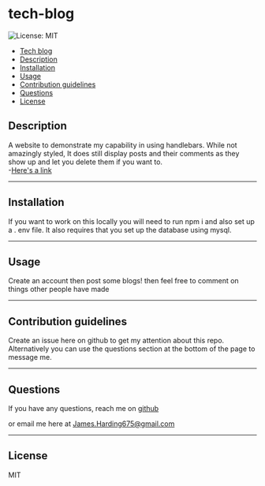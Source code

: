 # tech-blog

![License: MIT](https://img.shields.io/badge/license-MIT-blue)

  - [Tech blog](#tech-blog)
  - [Description](#description)
  - [Installation](#installation)
  - [Usage](#usage)
  - [Contribution guidelines](#contribution-guidelines)
  - [Questions](#questions)
  - [License](#license)

## Description

A website to demonstrate my capability in using handlebars. While not amazingly styled, It does still display posts and their comments as they show up and let you delete them if you want to.  
-[Here's a link](https://james-harding-portfolio.herokuapp.com/)

---

## Installation

If you want to work on this locally you will need to run npm i and also set up a . env file. It also requires that you set up the database using mysql.

---

## Usage

Create an account then post some blogs! then feel  free to comment on things other people have made

---

## Contribution guidelines

Create an issue here on github to get my attention about this repo. Alternatively you can use the questions section at the bottom of the page to message me.

---

## Questions

If you have any questions, reach me on [github](https://github.com/JaHa675)

or email me here at James.Harding675@gmail.com

---

## License

MIT
